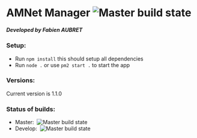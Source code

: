 # AMNet Manager ![Master build state](https://travis-ci.com/Gunlek/AMNet-interface.svg?branch=master)
##### Developed by Fabien AUBRET

### Setup:
- Run `npm install` this should setup all dependencies
- Run `node .` or use `pm2 start .` to start the app

### Versions:
Current version is 1.1.0

### Status of builds:
- Master: &nbsp;![Master build state](https://travis-ci.com/Gunlek/AMNet-interface.svg?branch=master)
- Develop: &nbsp;![Master build state](https://travis-ci.com/Gunlek/AMNet-interface.svg?branch=develop)

